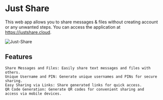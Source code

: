 # Just Share

This web app allows you to share messages & files without creating account or any unwanted steps. You can access the application at https://justshare.cloud.

<img alt="Just-Share" src="https://i.imgur.com/JSlQHfj.png">

## Features

    Share Messages and Files: Easily share text messages and files with others.
    Unique Username and PIN: Generate unique usernames and PINs for secure sharing.
    Easy Sharing via Links: Share generated links for quick access.
    QR Code Generation: Generate QR codes for convenient sharing and access via mobile devices.

